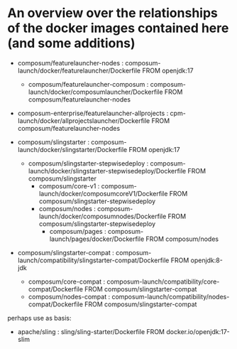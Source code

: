 # An overview over the relationships of the docker images contained here (and some additions)

- composum/featurelauncher-nodes : composum-launch/docker/featurelauncher/Dockerfile FROM openjdk:17
  - composum/featurelauncher-composum : composum-launch/docker/composumlauncher/Dockerfile FROM composum/featurelauncher-nodes
- composum-enterprise/featurelauncher-allprojects : cpm-launch/docker/allprojectslauncher/Dockerfile FROM composum/featurelauncher-nodes

- composum/slingstarter : composum-launch/docker/slingstarter/Dockerfile FROM openjdk:17
  - composum/slingstarter-stepwisedeploy : composum-launch/docker/slingstarter-stepwisedeploy/Dockerfile FROM composum/slingstarter
    - composum/core-v1 : composum-launch/docker/composumcoreV1/Dockerfile FROM composum/slingstarter-stepwisedeploy
    - composum/nodes : composum-launch/docker/composumnodes/Dockerfile FROM composum/slingstarter-stepwisedeploy
        - composum/pages : composum-launch/pages/docker/Dockerfile FROM composum/nodes
    
- composum/slingstarter-compat : composum-launch/compatibility/slingstarter-compat/Dockerfile FROM openjdk:8-jdk
    - composum/core-compat : composum-launch/compatibility/core-compat/Dockerfile FROM composum/slingstarter-compat
    - composum/nodes-compat : composum-launch/compatibility/nodes-compat/Dockerfile FROM composum/slingstarter-compat

perhaps use as basis:
- apache/sling : sling/sling-starter/Dockerfile FROM docker.io/openjdk:17-slim

